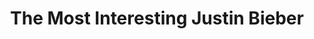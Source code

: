 ---
layout: post
title:  "The Most Interesting Justin Bieber"
categories: meme-template
template_id: 211
---